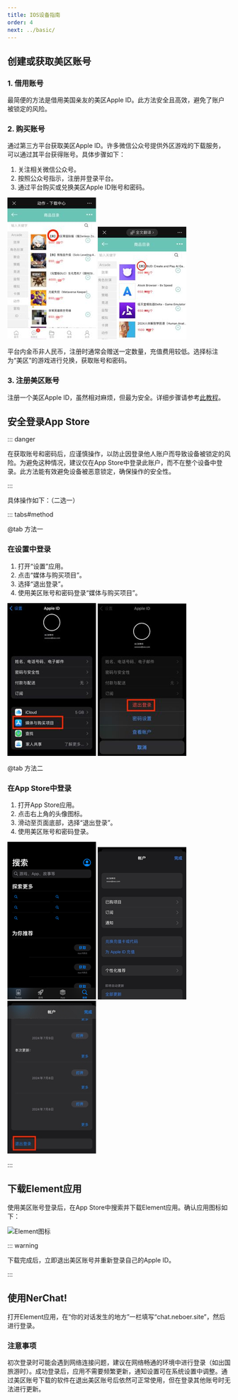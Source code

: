 ```yaml
---
title: IOS设备指南
order: 4
next: ../basic/
---
```


## 创建或获取美区账号

### 1. 借用账号

最简便的方法是借用美国亲友的美区Apple ID。此方法安全且高效，避免了账户被锁定的风险。

### 2. 购买账号

通过第三方平台获取美区Apple ID。许多微信公众号提供外区游戏的下载服务，可以通过其平台获得账号。具体步骤如下：

1. 关注相关微信公众号。
2. 按照公众号指示，注册并登录平台。
3. 通过平台购买或兑换美区Apple ID账号和密码。

![第三方平台示例1](../../nerchatguide/mobile/ios/1_id.jpg)
![第三方平台示例2](../../nerchatguide/mobile/ios/2_id.jpg)

平台内金币非人民币，注册时通常会赠送一定数量，充值费用较低。选择标注为“美区”的游戏进行兑换，获取账号和密码。

### 3. 注册美区账号

注册一个美区Apple ID，虽然相对麻烦，但最为安全。详细步骤请参考[此教程](https://zhuanlan.zhihu.com/p/367821925)。

## 安全登录App Store

::: danger

在获取账号和密码后，应谨慎操作，以防止因登录他人账户而导致设备被锁定的风险。为避免这种情况，建议仅在App Store中登录此账户，而不在整个设备中登录。此方法能有效避免设备被恶意锁定，确保操作的安全性。

:::

具体操作如下：（二选一）

::: tabs#method

@tab 方法一

### 在设置中登录

1. 打开“设置”应用。
2. 点击“媒体与购买项目”。
3. 选择“退出登录”。
4. 使用美区账号和密码登录“媒体与购买项目”。

![设置步骤1](../../nerchatguide/mobile/ios/1_login.jpg)
![设置步骤2](../../nerchatguide/mobile/ios/2_login.jpg)

@tab 方法二

### 在App Store中登录

1. 打开App Store应用。
2. 点击右上角的头像图标。
3. 滑动至页面底部，选择“退出登录”。
4. 使用美区账号和密码登录。

![App Store步骤1](../../nerchatguide/mobile/ios/3_login.jpg)
![App Store步骤2](../../nerchatguide/mobile/ios/4_login.jpg)
![App Store步骤3](../../nerchatguide/mobile/ios/5_login.jpg)

:::

## 下载Element应用

使用美区账号登录后，在App Store中搜索并下载Element应用。确认应用图标如下：

<img src="https://element.io/images/logo-mark-primary.svg" alt="Element图标" width="96" height="96">

::: warning

下载完成后，立即退出美区账号并重新登录自己的Apple ID。

:::

## 使用NerChat!

打开Element应用，在“你的对话发生的地方”一栏填写“chat.neboer.site”，然后进行登录。

### 注意事项

初次登录时可能会遇到网络连接问题，建议在网络畅通的环境中进行登录（如出国旅游时）。成功登录后，应用不需要频繁更新，通知设置可在系统设置中调整。通过美区账号下载的软件在退出美区账号后依然可正常使用，但在登录其他账号时无法进行更新。